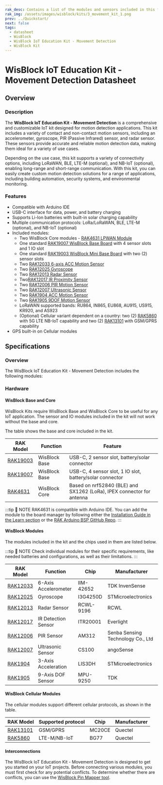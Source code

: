 ```yaml
---
rak_desc: Contains a list of the modules and sensors included in this fully customizable WisBlock Movement Detection Kit for your IoT applications.
rak_img: /assets/images/wisblock/kits/3_movement_kit_1.png
prev: ../Quickstart/
next: false
tags:
  - datasheet
  - WisBlock
  - WisBlock IoT Education Kit - Movement Detection
  - WisBlock Kit
---
```


# WisBlock IoT Education Kit - Movement Detection Datasheet

## Overview

### Description

The **WisBlock IoT Education Kit - Movement Detection** is a comprehensive and customizable IoT kit designed for motion detection applications. This kit includes a variety of contact and non-contact motion sensors, including an accelerometer, gyroscope, PIR (Passive Infrared) sensor, and radar sensor. These sensors provide accurate and reliable motion detection data, making them ideal for a variety of use cases.

Depending on the use case, this kit supports a variety of connectivity options, including LoRaWAN, BLE, LTE-M (optional), and NB-IoT (optional), enabling long-range and short-range communication. With this kit, you can easily create custom motion detection solutions for a range of applications, including building automation, security systems, and environmental monitoring.

### Features

- Compatible with Arduino IDE
- USB-C interface for data, power, and battery charging
- Supports Li-Ion batteries with built-in solar charging capability
- Multiple communication protocols: LoRa/LoRaWAN, BLE, LTE-M (optional), and NB-IoT (optional)
- Included modules:
    - Two WisBlock Core modules - [RAK4631 LPWAN Module](https://docs.rakwireless.com/Product-Categories/WisBlock/RAK4631/Quickstart/)
    - One standard [RAK19007 WisBlock Base Board](https://docs.rakwireless.com/Product-Categories/WisBlock/RAK19007/Quickstart/) with 4 sensor slots and 1 IO slot
    - One standard [RAK19003 WisBlock Mini Base Board](/Product-Categories/WisBlock/RAK19003/Quickstart/) with two (2) sensor slots
    - Two [RAK12033 6-axis ACC Motion Sensor](/Product-Categories/WisBlock/RAK12033/Quickstart/)
    - Two [RAK12025 Gyroscope](/Product-Categories/WisBlock/RAK12025/Quickstart/)
    - Two [RAK12013 Radar Sensor](/Product-Categories/WisBlock/RAK12013/Quickstart/)
    - Two[RAK12017 IR Proximity Sensor](/Product-Categories/WisBlock/RAK12017/Quickstart/)
    - Two [RAK12006 PIR Motion Sensor](/Product-Categories/WisBlock/RAK12006/Quickstart/)
    - Two [RAK12007 Ultrasonic Sensor](/Product-Categories/WisBlock/RAK12007/Quickstart/)
    - Two [RAK1904 ACC Motion Sensor](/Product-Categories/WisBlock/RAK1904/Quickstart/)
    - Two [RAK1905 9DOF Motion Sensor](/Product-Categories/WisBlock/RAK1905/Quickstart/)
    - LoRaWAN supported bands: RU864, IN865, EU868, AU915, US915, KR920, and AS923
    - (Optional) Cellular variant dependent on a country: two (2) [RAK5860](https://docs.rakwireless.com/Product-Categories/WisBlock/RAK5860/Quickstart/) with 5G LTE NB-IoT capability and two (2) [RAK13101](https://docs.rakwireless.com/Product-Categories/WisBlock/RAK13101/Quickstart/) with GSM/GPRS capability
- GPS built-in on Cellular modules

## Specifications

### Overview

The WisBlock IoT Education Kit - Movement Detection includes the following modules:

<rk-img
  src="/assets/images/wisblock/kits/3_movement_kit_2.png"
  width="80%"
  caption="Modules of the WisBlock IoT Education Kit - Movement Detection"
/>

### Hardware

#### WisBlock Base and Core

WisBlock Kits require WisBlock Base and WisBlock Core to be useful for any IoT application. The sensor and IO modules included in the kit will not work without the base and core.

The table shows the base and core included in the kit.

| RAK Model                                         | Function      | Feature                                                               |
| ------------------------------------------------- | ------------- | --------------------------------------------------------------------- |
| [RAK19003](/Product-Categories/WisBlock/RAK19003) | WisBlock Base | USB-C, 2 sensor slot, battery/solar connector                         |
| [RAK19007](/Product-Categories/WisBlock/RAK19007) | WisBlock Base | USB-C, 4 sensor slot, 1 IO slot, battery/solar connector              |
| [RAK4631](/Product-Categories/WisBlock/RAK4631)   | WisBlock Core | Based on nrf52840 (BLE) and SX1262 (LoRa), IPEX connector for antenna |

:::tip 📝 NOTE
RAK4631 is compatible with Arduino IDE. You can add the module to the board manager by following either the [Installation Guide in the Learn section](https://docs.rakwireless.com/Knowledge-Hub/Learn/Installation-of-Board-Support-Package-in-Arduino-IDE/) or the [RAK Arduino BSP GitHub Repo](https://github.com/RAKWireless/RAKwireless-Arduino-BSP-Index).
:::

#### WisBlock Modules

The modules included in the kit and the chips used in them are listed below.

:::tip 📝 NOTE
Check individual modules for their specific requirements, like needed batteries and configurations, as well as their limitations.
:::

| RAK Model                                         | Function             | Chip      | Manufacturer                      |
| ------------------------------------------------- | -------------------- | --------- | --------------------------------- |
| [RAK12033](/Product-Categories/WisBlock/RAK12033) | 6-Axis Accelerometer | IIM-42652 | TDK InvenSense                    |
| [RAK12025](/Product-Categories/WisBlock/RAK12025) | Gyroscope            | I3G4250D  | STMicroelectronics                |
| [RAK12013](/Product-Categories/WisBlock/RAK12013) | Radar Sensor         | RCWL-9196 | RCWL                              |
| [RAK12017](/Product-Categories/WisBlock/RAK12017) | IR Detection Sensor  | ITR20001  | Everlight                         |
| [RAK12006](/Product-Categories/WisBlock/RAK12006) | PIR Sensor           | AM312     | Senba Sensing Technology Co., Ltd |
| [RAK12007](/Product-Categories/WisBlock/RAK12007) | Ultrasonic Sensor    | CS100     | angoSense                         |
| [RAK1904](/Product-Categories/WisBlock/RAK1904)   | 3-Axis Acceleration  | LIS3DH    | STMicroelectronics                |
| [RAK1905](/Product-Categories/WisBlock/RAK1905)   | 9-Axis DOF Sensor    | MPU-9250  | TDK                               |

#### WisBlock Cellular Modules

The cellular modules support different cellular protocols, as shown in the table.

| RAK Model                                         | Supported protocol | Chip   | Manufacturer |
| ------------------------------------------------- | ------------------ | ------ | ------------ |
| [RAK13101](/Product-Categories/WisBlock/RAK13101) | GSM/GPRS           | MC20CE | Quectel      |
| [RAK5860](/Product-Categories/WisBlock/RAK5860)   | LTE-M/NB-IoT       | BG77   | Quectel      |

#### Interconnections

The WisBlock IoT Education Kit - Movement Detection is designed to get you started on your IoT projects. Before connecting various modules, you must first check for any potential conflicts. To determine whether there are conflicts, you can use the [WisBlock Pin Mapper tool](https://docs.rakwireless.com/Knowledge-Hub/Pin-Mapper/).
